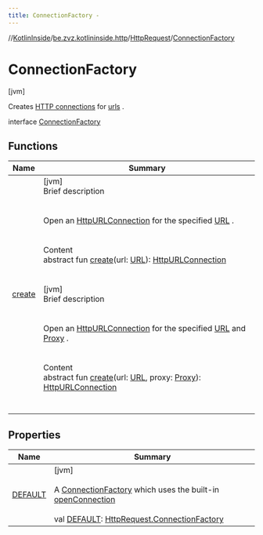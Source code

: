 ```yaml
---
title: ConnectionFactory -
---
```

//[KotlinInside](../../../index.md)/[be.zvz.kotlininside.http](../../index.md)/[HttpRequest](../index.md)/[ConnectionFactory](index.md)



# ConnectionFactory  
 [jvm] 

Creates [HTTP connections](https://docs.oracle.com/javase/7/docs/api/java/net/HttpURLConnection.html) for [urls](https://docs.oracle.com/javase/7/docs/api/java/net/URL.html) .

interface [ConnectionFactory](index.md)   


## Functions  
  
|  Name|  Summary| 
|---|---|
| [create](create.md)| [jvm]  <br>Brief description  <br><br><br>Open an [HttpURLConnection](https://docs.oracle.com/javase/7/docs/api/java/net/HttpURLConnection.html) for the specified [URL](https://docs.oracle.com/javase/7/docs/api/java/net/URL.html) .<br><br>  <br>Content  <br>abstract fun [create](create.md)(url: [URL](https://docs.oracle.com/javase/7/docs/api/java/net/URL.html)): [HttpURLConnection](https://docs.oracle.com/javase/7/docs/api/java/net/HttpURLConnection.html)  <br><br><br>[jvm]  <br>Brief description  <br><br><br>Open an [HttpURLConnection](https://docs.oracle.com/javase/7/docs/api/java/net/HttpURLConnection.html) for the specified [URL](https://docs.oracle.com/javase/7/docs/api/java/net/URL.html) and [Proxy](https://docs.oracle.com/javase/7/docs/api/java/net/Proxy.html) .<br><br>  <br>Content  <br>abstract fun [create](create.md)(url: [URL](https://docs.oracle.com/javase/7/docs/api/java/net/URL.html), proxy: [Proxy](https://docs.oracle.com/javase/7/docs/api/java/net/Proxy.html)): [HttpURLConnection](https://docs.oracle.com/javase/7/docs/api/java/net/HttpURLConnection.html)  <br><br><br>


## Properties  
  
|  Name|  Summary| 
|---|---|
| [DEFAULT](index.md#be.zvz.kotlininside.http/HttpRequest.ConnectionFactory/DEFAULT/#/PointingToDeclaration/)|  [jvm] <br><br>A [ConnectionFactory](index.md) which uses the built-in [openConnection](https://docs.oracle.com/javase/7/docs/api/java/net/URL.html#openConnection())<br><br>val [DEFAULT](index.md#be.zvz.kotlininside.http/HttpRequest.ConnectionFactory/DEFAULT/#/PointingToDeclaration/): [HttpRequest.ConnectionFactory](index.md)   <br>

